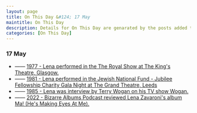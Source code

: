 ```yaml
---
layout: page
title: On This Day &#124; 17 May
maintitle: On This Day
description: Details for On This Day are genarated by the posts added to the website so the content is subject to changes/updates over time.
categories: [On This Day]
---
```


### 17 May

* —— [1977 - Lena performed in the The Royal Show at The King's Theatre, Glasgow.](/1977-05-17-the-royal-show)
* —— [1981 - Lena performed in the Jewish National Fund - Jubilee Fellowship Charity Gala Night at The Grand Theatre, Leeds](/1981-05-17-j.n.f.jubilee-fellowship-charity-gala-night)
* —— [1985 - Lena was interview by Terry Wogan on his TV show Wogan.](/1985-05-17-wogan)
* —— [2022 - Bizarre Albums Podcast reviewed Lena Zavaroni's album Ma! (He's Making Eyes At Me).](/discography/podcasts/2022-05-17-bizarre-albums)

